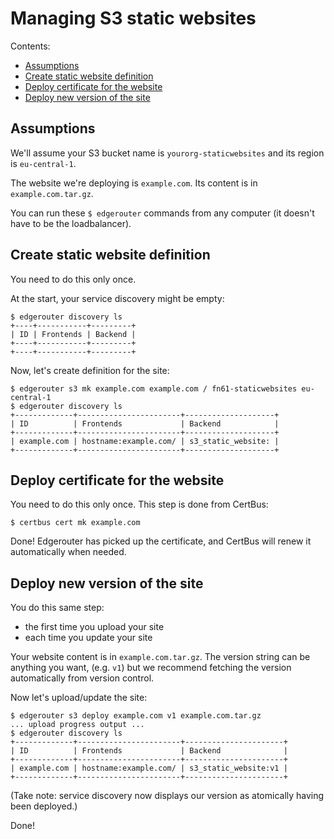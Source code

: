 Managing S3 static websites
===========================

Contents:

- [Assumptions](#assumptions)
- [Create static website definition](#create-static-website-definition)
- [Deploy certificate for the website](#deploy-certificate-for-the-website)
- [Deploy new version of the site](#deploy-new-version-of-the-site)


Assumptions
-----------

We'll assume your S3 bucket name is `yourorg-staticwebsites` and its region is `eu-central-1`.

The website we're deploying is `example.com`. Its content is in `example.com.tar.gz`.

You can run these `$ edgerouter` commands from any computer (it doesn't have to be the
loadbalancer).


Create static website definition
--------------------------------

You need to do this only once. 

At the start, your service discovery might be empty:

```console
$ edgerouter discovery ls
+----+-----------+---------+
| ID | Frontends | Backend |
+----+-----------+---------+
+----+-----------+---------+
```

Now, let's create definition for the site:

```console
$ edgerouter s3 mk example.com example.com / fn61-staticwebsites eu-central-1
$ edgerouter discovery ls
+-------------+-----------------------+--------------------+
| ID          | Frontends             | Backend            |
+-------------+-----------------------+--------------------+
| example.com | hostname:example.com/ | s3_static_website: |
+-------------+-----------------------+--------------------+
```


Deploy certificate for the website
----------------------------------

You need to do this only once. This step is done from CertBus:

```console
$ certbus cert mk example.com
```

Done! Edgerouter has picked up the certificate, and CertBus will renew it automatically
when needed.


Deploy new version of the site
------------------------------

You do this same step:

- the first time you upload your site
- each time you update your site

Your website content is in `example.com.tar.gz`. The version string can be anything you want,
(e.g. `v1`) but we recommend fetching the version automatically from version control.

Now let's upload/update the site:

```console
$ edgerouter s3 deploy example.com v1 example.com.tar.gz
... upload progress output ...
$ edgerouter discovery ls
+-------------+-----------------------+----------------------+
| ID          | Frontends             | Backend              |
+-------------+-----------------------+----------------------+
| example.com | hostname:example.com/ | s3_static_website:v1 |
+-------------+-----------------------+----------------------+
```

(Take note: service discovery now displays our version as atomically having been deployed.)

Done!
